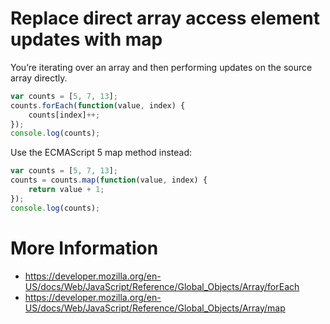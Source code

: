 Replace direct array access element updates with map
=====================================================
You’re iterating over an array and then performing updates on the source array directly.

```javascript
var counts = [5, 7, 13];
counts.forEach(function(value, index) {
    counts[index]++;
});
console.log(counts);
```

Use the ECMAScript 5 map method instead:

```javascript
var counts = [5, 7, 13];
counts = counts.map(function(value, index) {
    return value + 1;
});
console.log(counts);
```

# More Information

- https://developer.mozilla.org/en-US/docs/Web/JavaScript/Reference/Global_Objects/Array/forEach
- https://developer.mozilla.org/en-US/docs/Web/JavaScript/Reference/Global_Objects/Array/map
